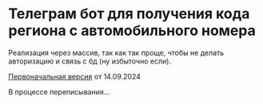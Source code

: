 # Телеграм бот для получения кода региона с автомобильного номера
Реализация через массив, так как так проще, чтобы не делать авторизацию и связь с бд (ну избыточно если).

[Первоначальная версия](https://github.com/rt1718/regions-bot/blob/main/regions.php) от 14.09.2024

В процессе переписывания...

[//]: # (## Пройдемся по папкам)

[//]: # (* `public` — тут вебхук и индекс. По умолчанию на все 404.)

[//]: # (* `src` — логика.)

[//]: # ( * `Bot` — логика бота.)

[//]: # ( * `s`)

[//]: # ( * s)

[//]: # ( * s)

[//]: # ( * s)

[//]: # ( * s)